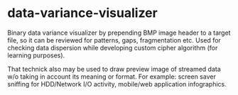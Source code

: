 # data-variance-visualizer
Binary data variance visualizer by prepending BMP image header to a target file, so it can be reviewed for patterns, gaps, fragmentation etc. Used for checking data dispersion while developing custom cipher algorithm (for learning purposes).

That technick also may be used to draw preview image of streamed data w/o taking in account its meaning or format.
For example: screen saver sniffing for HDD/Network I/O activity, mobile/web application infographics.
